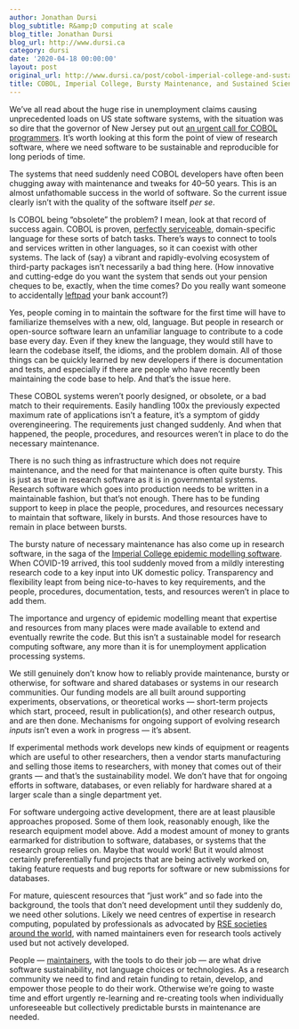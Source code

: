 ```yaml
---
author: Jonathan Dursi
blog_subtitle: R&amp;D computing at scale
blog_title: Jonathan Dursi
blog_url: http://www.dursi.ca
category: dursi
date: '2020-04-18 00:00:00'
layout: post
original_url: http://www.dursi.ca/post/cobol-imperial-college-and-sustained-scientific-softare.html
title: COBOL, Imperial College, Bursty Maintenance, and Sustained Scientific Software
---
```


<p>We’ve all read about the huge rise in unemployment claims causing
unprecedented loads on US state software systems, with the situation
was so dire that the governor of New Jersey put out <a href="https://qz.com/1832988/covid-19-results-in-new-jersey-desperately-needing-cobol-coders/">an urgent call
for COBOL
programmers</a>.
It’s worth looking at this form the point of view of research
software, where we need software to be sustainable and reproducible
for long periods of time.</p>

<p>The systems that need suddenly need COBOL developers have often
been chugging away with maintenance and tweaks for 40–50
years.  This is an almost unfathomable success in the world of
software. So the current issue clearly isn’t with the quality of
the software itself <em>per se</em>.</p>

<p>Is COBOL being “obsolete” the problem?  I mean, look
at that record of success again.  COBOL is proven, <a href="https://hackernoon.com/i-took-a-cobol-course-and-it-wasnt-the-worst-z1ba3yrp">perfectly
serviceable</a>,
domain-specific language for these sorts of batch tasks. There’s
ways to connect to tools and services written in other languages,
so it can coexist with other systems.  The lack of (say) a vibrant and
rapidly-evolving ecosystem of third-party packages isn’t necessarily
a bad thing here. (How innovative and cutting-edge do you want the
system that sends out your pension cheques to be, exactly, when the
time comes? Do you really want someone to accidentally
<a href="https://qz.com/646467/how-one-programmer-broke-the-internet-by-deleting-a-tiny-piece-of-code/">leftpad</a>
your bank account?)</p>

<p>Yes, people coming in to maintain the software for the first time
will have to familiarize themselves with a new, old, language.  But
people in research or open-source software learn an unfamiliar language to
contribute to a code base every day. Even if they knew the language,
they would still have to learn the codebase itself, the idioms, and
the problem domain. All of those things can be quickly learned by
new developers if there is documentation and tests, and especially
if there are people who have recently been maintaining the code
base to help.  And that’s the issue here.</p>

<p>These COBOL systems weren’t poorly designed, or obsolete, or a bad
match to their requirements.  Easily handling 100x the previously
expected maximum rate of applications isn’t a feature, it’s a symptom
of giddy overengineering.  The requirements just changed suddenly.
And when that happened, the people, procedures, and resources weren’t
in place to do the necessary maintenance.</p>

<p>There is no such thing as infrastructure which does not require
maintenance, and the need for that maintenance is often quite bursty.
This is just as true in research software as it is in governmental
systems.  Research software which goes into production needs to be
written in a maintainable fashion, but that’s not enough.  There
has to be funding support to keep in place the people, procedures,
and resources necessary to maintain that software, likely in bursts.
And those resources have to remain in place between bursts.</p>

<p>The bursty nature of necessary maintenance has also come up in
research software, in the saga of the <a href="https://twitter.com/neil_ferguson/status/1241835454707699713">Imperial College epidemic
modelling
software</a>.
When COVID-19 arrived, this tool suddenly moved from a mildly
interesting research code to a key input into UK domestic policy.
Transparency and flexibility leapt from being nice-to-haves to key
requirements, and the people, procedures, documentation, tests, and
resources weren’t in place to add them.</p>

<p>The importance and urgency of epidemic modelling meant that expertise
and resources from many places were made available to extend and
eventually rewrite the code. But this isn’t a sustainable model for
research computing software, any more than it is for unemployment
application processing systems.</p>

<p>We still genuinely don’t know how to reliably provide maintenance, bursty
or otherwise, for software and shared databases or systems in
our research communities.  Our funding models are all built around
supporting experiments, observations, or theoretical works —
short-term projects which start, proceed, result in publication(s),
and other research outpus, and are then done.  Mechanisms for ongoing support of evolving
research <em>inputs</em> isn’t even a work in progress — it’s absent.</p>

<p>If experimental methods work develops new kinds of equipment or
reagents which are useful to other researchers, then a vendor starts
manufacturing and selling those items to researchers, with money
that comes out of their grants — and that’s the sustainability
model.  We don’t have that for ongoing efforts in software, databases,
or even reliably for hardware shared at a larger scale than a single
department yet.</p>

<p>For software undergoing active development, there are at least
plausible approaches proposed.  Some of them look,
reasonably enough, like the research equipment model above.  Add a
modest amount of money to grants earmarked for distribution to
software, databases, or systems that the research group relies on.
Maybe that would work!  But it would almost certainly preferentially
fund projects that are being actively worked on, taking feature
requests and bug reports for software or new submissions for
databases.</p>

<p>For mature, quiescent resources that “just work” and
so fade into the background, the tools that don’t need development
until they suddenly do, we need other solutions.  Likely we need
centres of expertise in research computing, populated by professionals
as advocated by <a href="https://society-rse.org">RSE societies</a> <a href="https://us-rse.org">around
the world</a>, with named maintainers even for
research tools actively used but not actively developed.</p>

<p>People —
<a href="https://bssw.io/blog_posts/maintainers-drive-software-sustainability">maintainers</a>,
with the tools to do their job — are what drive software
sustainability, not language choices or technologies.  As a research
community we need to find and retain funding to retain, develop,
and empower those people to do their work.  Otherwise we’re going
to waste time and effort urgently re-learning and re-creating tools
when individually unforeseeable but collectively predictable bursts
in maintenance are needed.</p>